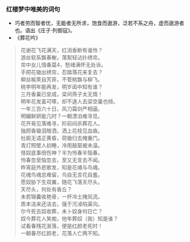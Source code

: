 ### 红楼梦中唯美的词句
- 巧者劳而智者忧，无能者无所求，饱食而遨游，泛若不系之舟，虚而遨游者也。语出《庄子·列御寇》。
- 《葬花吟》
>花谢花飞花满天，红消香断有谁怜？  
游丝软系飘春榭，落絮轻沾扑绣帘。  
帘中女儿惜春莫4，愁绪满怀无处诉。  
手把花锄出绣帘，忍踏落花来复去？  
柳丝榆荚自芳菲，不管桃飘与柳飞。  
桃李明年能再发，明岁闺中知有谁？  
三月香巢已垒成，梁间燕子太无情！  
明年花发虽可啄，却不道人去梁空巢也倾。  
一年三百六十日，风刀霜剑严相逼。  
明媚鲜妍能几时？一朝漂泊难寻觅。  
花开易见落难寻，阶前闷杀葬花人。  
独把香锄泪暗洒，洒上花枝见血痕。  
杜鹃无语正黄昏，荷锄归去掩重门。  
青灯照壁人初睡，冷雨敲窗被未温。  
怪奴底事倍伤神？半为怜春半恼春。  
怜春忽至恼忽去，至又无言去不闻。  
昨宵庭外悲歌发，知是花魂与鸟魂。  
花魂鸟魂总难留，鸟自无言花自羞。  
愿奴胁下生双翼，随花飞落天尽头。  
天尽头，何处有香丘？  
未若锦囊收艳骨，一抔冷土掩风流。  
质本洁来还洁去，强于污淖陷渠沟。  
尔今死去奴收葬，未卜奴身何日亡？  
奴今葬花人笑痴，他年葬奴（我）知是谁？  
试看春残花渐落，便是红颜老死时！  
一朝春尽红颜老，花落人亡两不知。   
